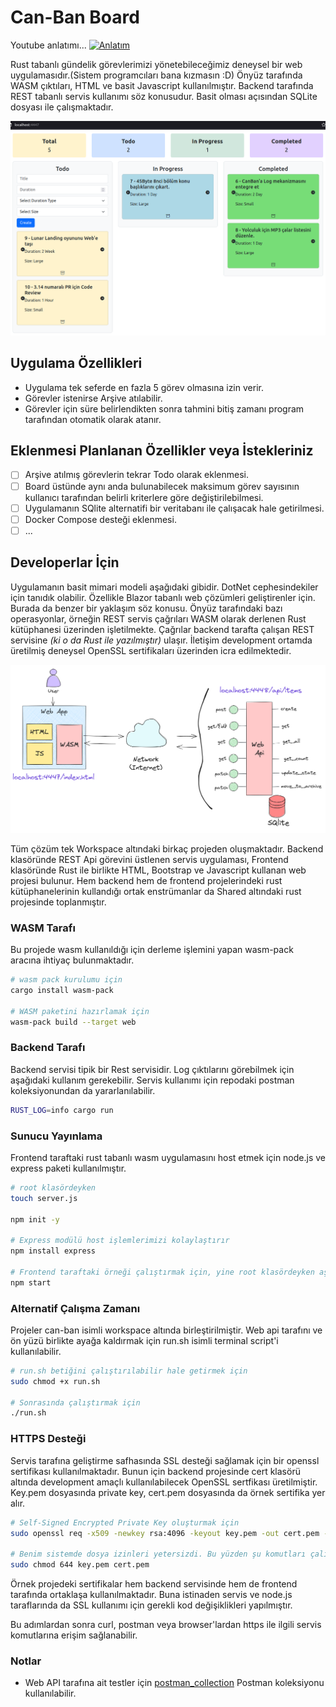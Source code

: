 # Can-Ban Board

Youtube anlatımı...
[![Anlatım](https://img.youtube.com/vi/a6KVjYGon1c/0.jpg)](https://www.youtube.com/watch?v=a6KVjYGon1c)

Rust tabanlı gündelik görevlerimizi yönetebileceğimiz deneysel bir web uygulamasıdır.(Sistem programcıları bana kızmasın :D) Önyüz tarafında WASM çıktıları, HTML ve basit Javascript kullanılmıştır. Backend tarafında REST tabanlı servis kullanımı söz konusudur. Basit olması açısından SQLite dosyası ile çalışmaktadır.

![runtime](images/can_ban_runtime.png)

## Uygulama Özellikleri

- Uygulama tek seferde en fazla 5 görev olmasına izin verir.
- Görevler istenirse Arşive atılabilir.
- Görevler için süre belirlendikten sonra tahmini bitiş zamanı program tarafından otomatik olarak atanır.

## Eklenmesi Planlanan Özellikler veya İstekleriniz

- [ ] Arşive atılmış görevlerin tekrar Todo olarak eklenmesi.
- [ ] Board üstünde aynı anda bulunabilecek maksimum görev sayısının kullanıcı tarafından belirli kriterlere göre değiştirilebilmesi.
- [ ] Uygulamanın SQlite alternatifi bir veritabanı ile çalışacak hale getirilmesi.
- [ ] Docker Compose desteği eklenmesi.
- [ ] ...

## Developerlar İçin

Uygulamanın basit mimari modeli aşağıdaki gibidir. DotNet cephesindekiler için tanıdık olabilir. Özellikle Blazor tabanlı web çözümleri geliştirenler için. Burada da benzer bir yaklaşım söz konusu. Önyüz tarafındaki bazı operasyonlar, örneğin REST servis çağrıları WASM olarak derlenen Rust kütüphanesi üzerinden işletilmekte. Çağrılar backend tarafta çalışan REST servisine _(ki o da Rust ile yazılmıştır)_ ulaşır. İletişim development ortamda üretilmiş deneysel OpenSSL sertifikaları üzerinden icra edilmektedir.

![architecture](images/can_ban_architecture.png)

Tüm çözüm tek Workspace altındaki birkaç projeden oluşmaktadır. Backend klasöründe REST Api görevini üstlenen servis uygulaması, Frontend klasöründe Rust ile birlikte HTML, Bootstrap ve Javascript kullanan web projesi bulunur. Hem backend hem de frontend projelerindeki rust kütüphanelerinin kullandığı ortak enstrümanlar da Shared altındaki rust projesinde toplanmıştır.

### WASM Tarafı

Bu projede wasm kullanıldığı için derleme işlemini yapan wasm-pack aracına ihtiyaç bulunmaktadır.

```bash
# wasm pack kurulumu için
cargo install wasm-pack

# WASM paketini hazırlamak için
wasm-pack build --target web
```

### Backend Tarafı

Backend servisi tipik bir Rest servisidir. Log çıktılarını görebilmek için aşağıdaki kullanım gerekebilir. Servis kullanımı için repodaki postman koleksiyonundan da yararlanılabilir.

```bash
RUST_LOG=info cargo run
```

### Sunucu Yayınlama

Frontend taraftaki rust tabanlı wasm uygulamasını host etmek için node.js ve express paketi kullanılmıştır.

```bash
# root klasördeyken
touch server.js

npm init -y

# Express modülü host işlemlerimizi kolaylaştırır
npm install express

# Frontend taraftaki örneği çalıştırmak için, yine root klasördeyken aşağıdaki komut kullanılabilir
npm start
```

### Alternatif Çalışma Zamanı

Projeler can-ban isimli workspace altında birleştirilmiştir. Web api tarafını ve ön yüzü birlikte ayağa kaldırmak için run.sh isimli terminal script'i kullanılabilir. 

```bash
# run.sh betiğini çalıştırılabilir hale getirmek için
sudo chmod +x run.sh

# Sonrasında çalıştırmak için
./run.sh
```

### HTTPS Desteği

Servis tarafına geliştirme safhasında SSL desteği sağlamak için bir openssl sertifikası kullanılmaktadır. Bunun için backend projesinde cert klasörü altında development amaçlı kullanılabilecek OpenSSL sertfikası üretilmiştir. Key.pem dosyasında private key, cert.pem dosyasında da örnek sertifika yer alır.

```bash
# Self-Signed Encrypted Private Key oluşturmak için
sudo openssl req -x509 -newkey rsa:4096 -keyout key.pem -out cert.pem -sha256 -days 365

# Benim sistemde dosya izinleri yetersizdi. Bu yüzden şu komutları çalıştırdım.
sudo chmod 644 key.pem cert.pem
```

Örnek projedeki sertifikalar hem backend servisinde hem de frontend tarafında ortaklaşa kullanılmaktadır. Buna istinaden servis ve node.js taraflarında da SSL kullanımı için gerekli kod değişiklikleri yapılmıştır.

Bu adımlardan sonra curl, postman veya browser'lardan https ile ilgili servis komutlarına erişim sağlanabilir.

### Notlar

- Web API tarafına ait testler için [postman_collection](postman_collection.json) Postman koleksiyonu kullanılabilir.